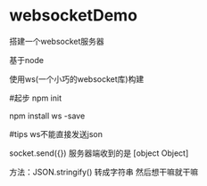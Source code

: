 # websocketDemo
搭建一个websocket服务器

基于node

使用ws(一个小巧的websocket库)构建

#起步
npm init

npm install ws -save

#tips
ws不能直接发送json

socket.send({}) 服务器端收到的是 [object Object]

方法：JSON.stringify() 转成字符串 然后想干嘛就干嘛